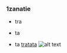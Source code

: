 ### 1zanatie
- tra
+ ta
* ta
[tratata](https://ru.wikipedia.org/wiki/%D0%9C%D0%B0%D1%80%D1%88%D0%B0%D0%BA,_%D0%A1%D0%B0%D0%BC%D1%83%D0%B8%D0%BB_%D0%AF%D0%BA%D0%BE%D0%B2%D0%BB%D0%B5%D0%B2%D0%B8%D1%87 "my vezem")
![alt text](https://upload.wikimedia.org/wikipedia/commons/thumb/e/e7/Jammlich_crop.jpg/800px-Jammlich_crop.jpg "my vezem s soboy")
